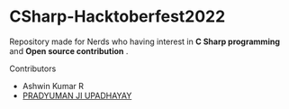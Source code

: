 # CSharp-Hacktoberfest2022
Repository made for Nerds who having interest in **C Sharp programming** and **Open source contribution** .

Contributors
- Ashwin Kumar R
- [PRADYUMAN JI UPADHAYAY](https://github.com/RajRocky999)
